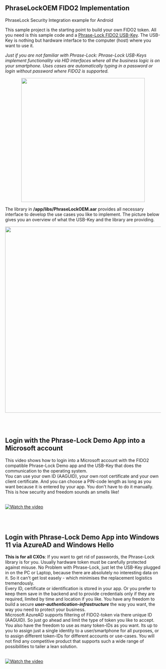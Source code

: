 ## PhraseLockOEM FIDO2 Implementation
PhraseLock Security Integration example for Android


This sample project is the starting point to build your own FIDO2 token. All you need is this sample code and a [Phrase-Lock FIDO2 USB-Key](https://ipoxo.com/?page_id=736). The USB-Key is nothing but hardware interface to the computer (host) where you want to use it. 
 
 *Just if you are not familiar with Phrase-Lock: Phrase-Lock USB-Keys implement functionality via HID interfaces where all the business logic is on your smartphone. Uses cases are automatically typing in a password or login without password where FIDO2 is supported.*

<p align="center">
<img width="400px" src="https://ipoxo.com/wp_ipx/postimg/oem/SSD005_Black_Group.png"
     style="margin:0px auto;" />
</p>

 The library in **/app/libs/PhraseLockOEM.aar** provides all necessary interface to develop the use cases you like to implement. The picture below gives you an overview of what the USB-Key and the library are providing.
<br/>
<p align="center">
<img width="600px" src="https://ipoxo.com/wp_ipx/postimg/oem/OEM_Blockdiagramm.png" style="margin:0px auto;" />
</p>

<br/><br/>
## Login with the Phrase-Lock Demo App into a Microsoft account
This video shows how to login into a Microsoft account with the FIDO2 compatible Phrase-Lock Demo app and the USB-Key that does the communication to the operating system.<br/>
You can use your own ID (AAGUID), your own root certificate and your own client certificate. And you can choose a PIN-code length as long as you want because it is entered by your app. You don't have to do it manually. This is how security and freedom sounds an smells like! 
<br/>
<br/>

[![Watch the video](https://ipoxo.com/video/PhraseLock2.jpg)](https://ipoxo.com/video/PhraseLock2.mp4)


<br/><br/>
## Login with Phrase-Lock Demo App into Windows 11 via AzureAD and Windows Hello
__This is for all CXOs__: If you want to get rid of passwords, the Phrase-Lock library is for you. Usually hardware token must be carefully protected against misuse. No Problem with Phrase-Lock, just let the USB-Key plugged in on the PC or Laptop, because there are absolutely no interesting data on it. So it can't get lost easely - which minimises the replacement logistics tremendously. <br/>
Every ID, certificate or identification is stored in your app. Or you prefer to keep them save in the backend and to provide credentials only if they are required, limited by time and location if you like. You have any freedom to build a secure __*user-authentication-infrastructure*__ the way you want, the way you need to protect your business.
<br/>
Microsoft AzureAD supports filtering of FIDO2-token via there unique ID (AAGUID). So just go ahead and limit the type of token you like to accept. 
You also have the freedom to use as many token-IDs as you want. Its up to you to assign just a single identity to a user/smartphone for all purposes, or to assign different token-IDs for different accounts or use-cases. You will not find any competitive product that supports such a wide range of possibilities to tailer a lean solution.
<br/>
<br/>

[![Watch the video](https://ipoxo.com/video/PhraseLock1.jpg)](https://ipoxo.com/video/PhraseLock1.mp4)
